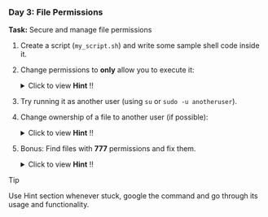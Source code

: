 ### **Day 3: File Permissions**
**Task:** Secure and manage file permissions
1. Create a script (`my_script.sh`) and write some sample shell code inside it.
2. Change permissions to **only** allow you to execute it:
    <details>
    <summary>Click to view <strong>Hint</strong> !! </summary>

      ```bash
      chmod 700 my_script.sh
      ```
   </details>

3. Try running it as another user (using `su` or `sudo -u anotheruser`).
4. Change ownership of a file to another user (if possible):
    <details>
    <summary>Click to view <strong>Hint</strong> !! </summary>

      ```bash
      sudo chown anotheruser:anothergroup my_script.sh
      ```
    </details>

5. Bonus: Find files with **777** permissions and fix them.
    <details>
    <summary>Click to view <strong>Hint</strong> !! </summary>

      ```bash
      find /home -type f -perm 0777 -exec chmod 644 {} \;
      ```
    </details>


> [!TIP]
> Use Hint section whenever stuck, google the command and go through its usage and functionality.
